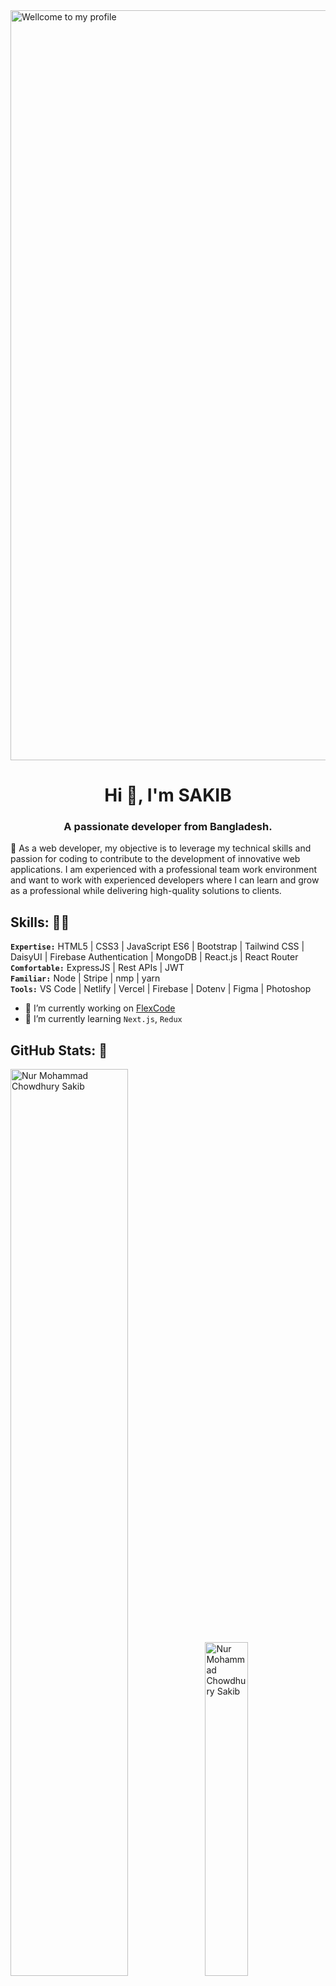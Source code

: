 <!--
**nmcsakib/nmcsakib** is a ✨ _special_ ✨ repository because its `README.md` (this file) appears on your GitHub profile.

Here are some ideas to get you started:

- 🔭 I’m currently working on ...
- 🌱 I’m currently learning ...
- 👯 I’m looking to collaborate on ...
- 🤔 I’m looking for help with ...
- 💬 Ask me about ...
- 📫 How to reach me: ...
- 😄 Pronouns: ...
- ⚡ Fun fact: ...
-->
<div>
  <img src="https://i.ibb.co/Fn0TpDg/wellcome.gif" style="width: 1200px" alt="Wellcome to my profile" />
</div>
<h1 align="center">Hi 👋, I'm SAKIB</h1>
<h3 align="center">A passionate developer from Bangladesh.</h3>

<p>
💬 As a web developer, my objective is to leverage my technical skills and passion
for coding to contribute to the development of innovative web applications. I am
experienced with a professional team work environment and want to work with
experienced developers where I can learn and grow as a professional while
delivering high-quality solutions to clients.
</p>

## Skills: 👨‍💻
**`Expertise:`** HTML5 | CSS3 | JavaScript ES6 | Bootstrap | Tailwind CSS | DaisyUI | Firebase Authentication | MongoDB | React.js | React Router</br>
**`Comfortable:`** ExpressJS | Rest APIs | JWT</br>
**`Familiar:`** Node | Stripe | nmp | yarn</br>
**`Tools:`** VS Code | Netlify | Vercel | Firebase | Dotenv | Figma | Photoshop</br>

- 🔭 I’m currently working on [FlexCode](https://flex-code-6541d.web.app/)
- 🌱 I’m currently learning `Next.js`, `Redux`

## GitHub Stats: 📰
<div>
  <img src="https://github-readme-stats.vercel.app/api?username=nmcsakib&show_icons=true&bg_color=30,001623,016197&title_color=fff&text_color=fff&hide_border=true" style="width: 61%;" alt="Nur Mohammad Chowdhury Sakib" />
  <img src="https://github-readme-stats.vercel.app/api/top-langs/?username=nmcsakib&show_icons=true&bg_color=3d0246&title_color=fff&text_color=fff&hide_border=true" style="width: 37%;" alt="Nur Mohammad Chowdhury Sakib" />
</div>
<div>
  <img src="https://streak-stats.demolab.com?user=nmcsakib&theme=react&hide_border=true" style="width: 55%;" alt="Nur Mohammad Chowdhury Sakib" />
  <img src="https://github-contributor-stats.vercel.app/api?username=nmcsakib&limit=5&bg_color=30,001623,016197&title_color=fff&text_color=fff&combine_all_yearly_contributions=true&line=7F3FBF&hide_border=true" style="width: 44%;" alt="Nur Mohammad Chowdhury Sakib" />
</div>
<div>
  <img src="https://github-readme-activity-graph.vercel.app/graph?username=nmcsakib&custom_title=Nur%20Mohammad%20Chowdhury's%20GitHub%20Activity%20Graph&bg_color=001632&color=fff&line=fff&point=fff&area_color=DAFFFB&title_color=FFFFFF&area=true&height=500&radius=5&hide_border=true" alt="Nur Mohammad Chowdhury Sakib" />
</div>

## Highlight Projects: 🗂️
<div>
  <a href="https://github.com/ihshadin/flex-code" target="_blank">
    <img src="https://github-readme-stats.vercel.app/api/pin/?username=nmcsakib&repo=flex-code&bg_color=30,001623,004068&title_color=fff&text_color=8B949E&icon_color=64CCC5&hide_border=true" style="width: 49%;" alt="Flex Code" />
  </a>
  <a href="https://github.com/nmcsakib/Foreign-language-camp-client" target="_blank">
    <img src="https://github-readme-stats.vercel.app/api/pin/?username=nmcsakib&repo=foreign-language-camp-client&bg_color=30,001623,004068&title_color=fff&text_color=8B949E&icon_color=64CCC5&hide_border=true" style="width: 49%;" alt="Foreign language camp" />
  </a>
   <a href="https://github.com/nmcsakib/Sci-Fi-toys" target="_blank">
    <img src="https://github-readme-stats.vercel.app/api/pin/?username=nmcsakib&repo=sci-fi-toys&bg_color=30,001623,004068&title_color=fff&text_color=8B949E&icon_color=64CCC5&hide_border=true" style="width: 49%;" alt="Foreign language camp" />
  </a>
  <a href="https://github.com/nmcsakib/Chef-Hunter-Client" target="_blank">
    <img src="https://github-readme-stats.vercel.app/api/pin/?username=nmcsakib&repo=chef-hunter-client&bg_color=30,001623,004068&title_color=fff&text_color=8B949E&icon_color=64CCC5&hide_border=true" style="width: 49%;" alt="Foreign language camp" />
  </a>
</div>
<p align="center">
  <a href="https://github.com/nmcsakib?tab=repositories" target="_blank"><img alt="All Repositories" title="All Repositories" src="https://img.shields.io/badge/-All%20Repos-2962FF?style=for-the-badge&logo=koding&logoColor=white"/></a>
</p>

## GitHub Trophies: 🏆
<div>
  <img src="https://github-profile-trophy.vercel.app/?username=nmcsakib&theme=nord&column=6&margin-w=15&margin-h=15" style="width: 1200px" alt="Trophies" />
</div>

## Connect with me: 📲
[![LinkedIn](https://img.shields.io/badge/LinkedIn-%230077B5.svg?logo=linkedin&logoColor=white)](https://linkedin.com/in/nmc-sakib/) 
[![Facebook](https://img.shields.io/badge/Facebook-%231877F2.svg?logo=Facebook&logoColor=white)](https://facebook.com/sakib.sjs) 
[![Tiktok](https://img.shields.io/badge/TikTok-%231DA1F2.svg?logo=tiktok&logoColor=white)](https://tiktok.com/@sshaarkibmila)
